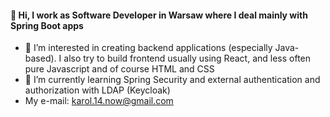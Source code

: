 #### 👋 Hi, I work as Software Developer in Warsaw where I deal mainly with Spring Boot apps

- 👀 I’m interested in creating backend applications (especially Java-based). I also try to build frontend usually using React, and less often pure Javascript and of course HTML and CSS
- 🌱 I’m currently learning Spring Security and external authentication and authorization with LDAP (Keycloak)
- My e-mail: karol.14.now@gmail.com


